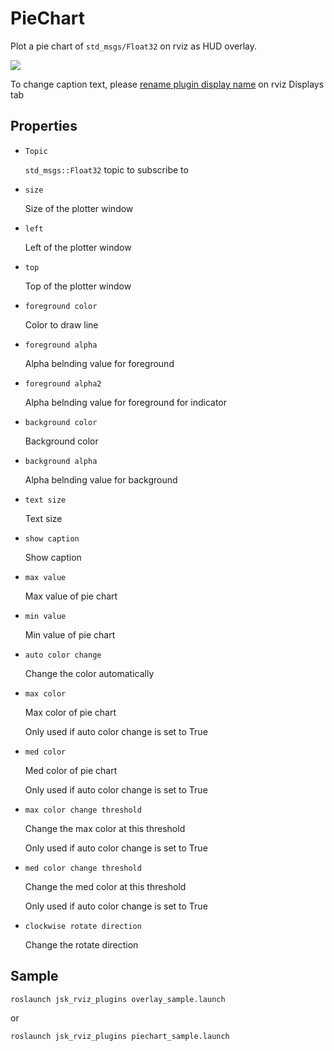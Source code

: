 # PieChart
Plot a pie chart of `std_msgs/Float32` on rviz as HUD overlay.

![](images/pie_chart.png)

To change caption text, please [rename plugin display name](http://docs.ros.org/jade/api/rviz/html/user_guide/#naming-displays) on rviz Displays tab

## Properties
* `Topic`

  `std_msgs::Float32` topic to subscribe to
* `size`

  Size of the plotter window
* `left`

  Left of the plotter window
* `top`

  Top of the plotter window
* `foreground color`
  
  Color to draw line
* `foreground alpha`
  
  Alpha belnding value for foreground
* `foreground alpha2`

  Alpha belnding value for foreground for indicator
* `background color`

  Background color
* `background alpha`

  Alpha belnding value for background
* `text size`

  Text size
* `show caption`

  Show caption
* `max value`

  Max value of pie chart
* `min value`

  Min value of pie chart
* `auto color change`

  Change the color automatically
* `max color`
 
  Max color of pie chart 
  
  Only used if auto color change is set to True
* `med color`

  Med color of pie chart
  
  Only used if auto color change is set to True
* `max color change threshold`

  Change the max color at this threshold
  
  Only used if auto color change is set to True
* `med color change threshold`

  Change the med color at this threshold
  
  Only used if auto color change is set to True
* `clockwise rotate direction`

  Change the rotate direction


## Sample
```
roslaunch jsk_rviz_plugins overlay_sample.launch
```
  or
```
roslaunch jsk_rviz_plugins piechart_sample.launch
```
